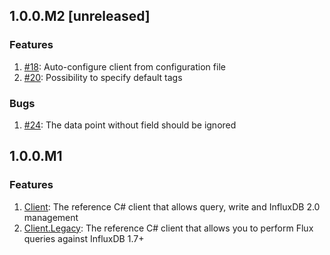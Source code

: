 ## 1.0.0.M2 [unreleased]

### Features
1. [#18](https://github.com/bonitoo-io/influxdb-client-csharp/issues/18): Auto-configure client from configuration file
1. [#20](https://github.com/bonitoo-io/influxdb-client-csharp/issues/19): Possibility to specify default tags

### Bugs
1. [#24](https://github.com/bonitoo-io/influxdb-client-csharp/issues/24): The data point without field should be ignored

## 1.0.0.M1

### Features
1. [Client](https://github.com/bonitoo-io/influxdb-client-csharp/tree/master/Client#influxdbclient): The reference C# client that allows query, write and InfluxDB 2.0 management
1. [Client.Legacy](https://github.com/bonitoo-io/influxdb-client-csharp/tree/master/Client.Legacy#influxdbclientflux): The reference C# client that allows you to perform Flux queries against InfluxDB 1.7+
